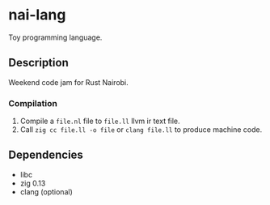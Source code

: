 # nai-lang

Toy programming language.

## Description 

Weekend code jam for Rust Nairobi. 

### Compilation 

1. Compile a `file.nl` file to `file.ll` llvm ir text file. 
2. Call `zig cc file.ll -o file` or `clang file.ll` to produce machine code.

## Dependencies

- libc 
- zig 0.13
- clang (optional)
